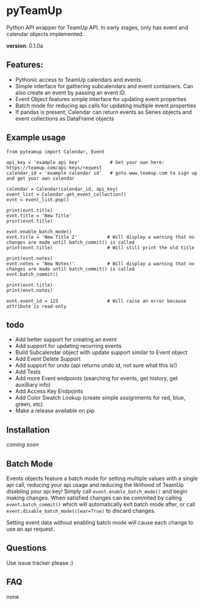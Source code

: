 # pyTeamUp
Python API wrapper for TeamUp API. In early stages, only has event and calendar objects implemented. 

**version**: 0.1.0a

## Features:
 * Pythonic access to TeamUp calendars and events.
 * Simple interface for gathering subcalendars and event containers. Can also create an event by passing an event ID.
 * Event Object features simple interface for updating event properties 
 * Batch mode for reducing api calls for updating multiple event properties
 * If pandas is present, Calendar can return events as Series objects and event collections as DataFrame objects
 
## Example usage
    from pyteamup import Calendar, Event
    
    api_key = 'example api key'           # Get your own here: https://teamup.com/api-keys/request
    calendar_id = 'example calendar id'   # goto www.teamup.com to sign up and get your own calendar
    
    calendar = Calendar(calendar_id, api_key)
    event_list = Calendar.get_event_collection()
    evnt = event_list.pop()
    
    print(evnt.title)
    evnt.title = 'New Title'
    print(evnt.title)
    
    evnt.enable_batch_mode()
    evnt.title = 'New Title 2'           # Will display a warning that no changes are made until batch_commit() is called
    print(evnt.title)                    # Will still print the old title
    
    print(evnt.notes)
    evnt.notes = 'New Notes!'            # Will display a warning that no changes are made until batch_commit() is called
    evnt.batch_commit()
    
    print(evnt.title)
    print(envt.notes)
    
    evnt.event_id = 123                  # Will raise an error because attribute is read-only

## todo
 * Add better support for creating an event
 * Add support for updating recurring events
 * Build Subcalendar object with update support similar to Event object
 * Add Event Delete Support 
 * Add support for undo (api returns undo id, not sure what this is!)
 * Add Tests
 * Add more Event endpoints (searching for events, get history, get auxilliary info)
 * Add Access Key Endpoints
 * Add Color Swatch Lookup (create simple assignments for red, blue, green, etc)
 * Make a release available on pip

## Installation
*coming soon*

## Batch Mode
Events objects feature a batch mode for setting multiple values with a single api call, reducing your api usage and reducing the liklihood of TeamUp disabling your api key! Simply call `event.enable_batch_mode()` and begin making changes. When satisfied changes can be commited by calling `event.batch_commit()` which will automatically exit batch mode after, or call `event.disable_batch_mode(clear=True)` to discard changes. 

Setting event data without enabling batch mode will cause each change to use an api request. 

## Questions
Use issue tracker please :)

## FAQ
none
